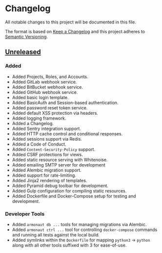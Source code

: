 # Changelog

All notable changes to this project will be documented in this file.

The format is based on [Keep a Changelog](http://keepachangelog.com/en/1.0.0/)
and this project adheres to [Semantic Versioning](http://semver.org/spec/v2.0.0.html).

## [Unreleased]

### Added

- Added Projects, Roles, and Accounts.
- Added GitLab webhook service.
- Added BitBucket webhook service.
- Added GitHub webhook service.
- Added basic login template.
- Added BasicAuth and Session-based authentication.
- Added password reset token service.
- Added default XSS protection via headers.
- Added logging framework.
- Added a Changelog.
- Added Sentry integration support.
- Added HTTP cache control and conditional responses.
- Added sessions support via Redis.
- Added a Code of Conduct.
- Added `Content-Security-Policy` support.
- Added CSRF protections for views.
- Added static resource serving with Whitenoise.
- Added emailing SMTP server for development
- Added Alembic migration support.
- Added support for rate-limiting.
- Added Jinja2 rendering of templates.
- Added Pyramid debug toolbar for development.
- Added Gulp configuration for compiling static resources.
- Added Dockerfile and Docker-Compose setup for testing and development.

### Developer Tools

- Added `armonaut db ...` tools for managing migrations via Alembic.
- Added `armonaut ctrl ...` tool for controlling `docker-compose` commands and
  running all tests against the local build.
- Added symlinks within the `Dockerfile` for mapping `python3` -> `python` along
  with all other tools suffixed with 3 for ease-of-use.

[Unreleased]: https://github.com/SethMichaelLarson/Armonaut/compare/0d5db69a6fe58fcf21caef3b3ee89777796aaa6d...HEAD
